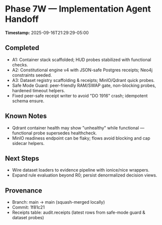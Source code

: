 # Phase 7W — Implementation Agent Handoff

**Timestamp:** 2025-09-16T21:29:29-05:00

## Completed
- A1: Container stack scaffolded; HUD probes stabilized with functional checks.
- A2: Constitutional engine v4 with JSON-safe Postgres receipts; Neo4j constraints seeded.
- A3: Dataset registry scaffolding & receipts; MinIO/Qdrant quick probes.
- Safe Mode Guard: peer-friendly RAM/SWAP gate, non-blocking probes, hardened timeout helpers.
- Fixed peer-safe receipt writer to avoid "DO 1916" crash; idempotent schema ensure.

## Known Notes
- Qdrant container health may show "unhealthy" while functional — functional probe supersedes healthcheck.
- MinIO readiness endpoint can be flaky; flows avoid blocking and cap sidecar helpers.

## Next Steps
- Wire dataset loaders to evidence pipeline with ionice/nice wrappers.
- Expand rule evaluation beyond R0; persist denormalized decision views.

## Provenance
- Branch: main → main (squash-merged locally)
- Commit: 1f81c21
- Receipts table: audit.receipts (latest rows from safe-mode guard & dataset probes)
